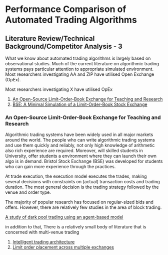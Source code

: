 # Performance Comparison of Automated Trading Algorithms

## Literature Review/Technical Background/Competitor Analysis - 3

What we know about automated trading algorithms is largely based on observational studies. Much of the current literature on algorithmic trading systems pays particular attention to appropriate simulated environment. Most researchers investigating AA and ZIP have utilised Open Exchange (OpEx).

Most researchers investigating X have utilised OpEx

1. [An Open-Source Limit-Order-Book Exchange for Teaching and Research](https://ieeexplore.ieee.org/abstract/document/8628760)
2. [BSE: A Minimal Simulation of a Limit-Order-Book Stock Exchange](https://arxiv.org/abs/1809.06027)

### An Open-Source Limit-Order-Book Exchange for Teaching and Research

Algorithmic trading systems have been widely used in all major markets around the world. The people who can write algorithmic trading systems and use them quickly and reliably, not only high knowledge of arithmetic also rich experience are required. Moreover, will skilled students in University, offer students a environment where they can launch their own algo is in demand. Bristol Stock Exchange (BSE) was developed for students who can gain more experience through the practices.


At trade execution, the execution model executes the trades, making several decisions with constraints on (actual) transaction costs and trading duration. The most general decision is the trading strategy followed by the venue and order type.

The majority of popular research has focused on regular-sized bids and offers. However, there are relatively few studies in the area of block trading.


[A study of dark pool trading using an agent-based model](https://ieeexplore-ieee-org.bris.idm.oclc.org/document/6611692/references#references)

in addition to that, There is a relatively small body of literature that is concerned with multi-venue trading

1. [Intelligent trading architecture](https://onlinelibrary-wiley-com.bris.idm.oclc.org/doi/full/10.1002/cpe.3690)
2. [Limit order placement across multiple exchanges](https://ieeexplore-ieee-org.bris.idm.oclc.org/document/6327772)